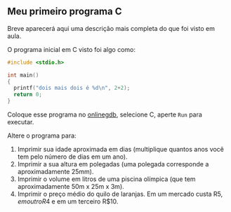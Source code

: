 
## Meu primeiro programa C

Breve aparecerá aqui uma descrição mais completa do que foi visto em aula.

O programa inicial em C visto foi algo como:

```c
#include <stdio.h>

int main()
{
  printf("dois mais dois é %d\n", 2+2);
  return 0;
}
```

Coloque esse programa no [onlinegdb](https://www.onlinegdb.com/), selecione C, aperte `Run` para executar.

Altere o programa para:
1. Imprimir sua idade aproximada em dias (multiplique quantos anos você tem pelo número de dias em um ano).
2. Imprimir a sua altura em polegadas (uma polegada corresponde a aproximadamente 25mm).
3. Imprimir o volume em litros de uma piscina olímpica (que tem aproximadamente 50m x 25m x 3m).
4. Imprimir o preço médio do quilo de laranjas. Em um mercado custa R$5, em outro R$4 e em um terceiro R$10.
